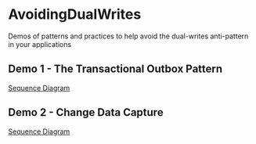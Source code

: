 # AvoidingDualWrites
Demos of patterns and practices to help avoid the dual-writes anti-pattern in your applications

## Demo 1 - The Transactional Outbox Pattern

[Sequence Diagram](OutboxPattern_Sequence.puml)

## Demo 2 - Change Data Capture

[Sequence Diagram](CDC_Sequence.puml)
